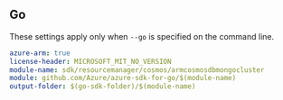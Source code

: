 ## Go

These settings apply only when `--go` is specified on the command line.

```yaml $(go) && $(track2)
azure-arm: true
license-header: MICROSOFT_MIT_NO_VERSION
module-name: sdk/resourcemanager/cosmos/armcosmosdbmongocluster
module: github.com/Azure/azure-sdk-for-go/$(module-name)
output-folder: $(go-sdk-folder)/$(module-name)
```
